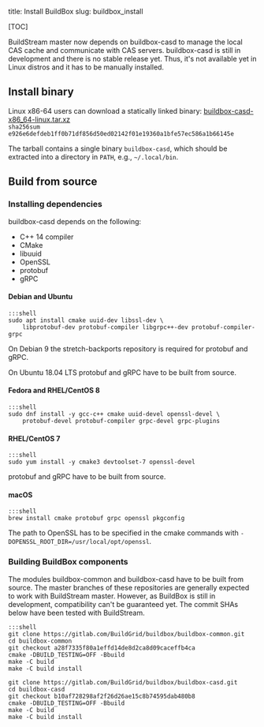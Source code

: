 title: Install BuildBox
slug: buildbox_install

[TOC]

BuildStream master now depends on buildbox-casd to manage the local CAS cache
and communicate with CAS servers. buildbox-casd is still in development and
there is no stable release yet. Thus, it's not available yet in Linux distros
and it has to be manually installed.

## Install binary

Linux x86-64 users can download a statically linked binary: [buildbox-casd-x86_64-linux.tar.xz]<br/>
`sha256sum e926e6defdeb1ff0b71df856d50ed02142f01e19360a1bfe57ec586a1b66145e`

The tarball contains a single binary `buildbox-casd`, which should be extracted
into a directory in `PATH`, e.g., `~/.local/bin`.

## Build from source

### Installing dependencies

buildbox-casd depends on the following:

* C++ 14 compiler
* CMake
* libuuid
* OpenSSL
* protobuf
* gRPC

#### Debian and Ubuntu
    :::shell
    sudo apt install cmake uuid-dev libssl-dev \
        libprotobuf-dev protobuf-compiler libgrpc++-dev protobuf-compiler-grpc

On Debian 9 the stretch-backports repository is required for protobuf and gRPC.

On Ubuntu 18.04 LTS protobuf and gRPC have to be built from source.

#### Fedora and RHEL/CentOS 8
    :::shell
    sudo dnf install -y gcc-c++ cmake uuid-devel openssl-devel \
        protobuf-devel protobuf-compiler grpc-devel grpc-plugins

#### RHEL/CentOS 7
    :::shell
    sudo yum install -y cmake3 devtoolset-7 openssl-devel

protobuf and gRPC have to be built from source.

#### macOS
    :::shell
    brew install cmake protobuf grpc openssl pkgconfig

The path to OpenSSL has to be specified in the cmake commands with
`-DOPENSSL_ROOT_DIR=/usr/local/opt/openssl`.

### Building BuildBox components

The modules buildbox-common and buildbox-casd have to be built from source.
The master branches of these repositories are generally expected to work with
BuildStream master. However, as BuildBox is still in development, compatibility
can't be guaranteed yet. The commit SHAs below have been tested with BuildStream.

    :::shell
    git clone https://gitlab.com/BuildGrid/buildbox/buildbox-common.git
    cd buildbox-common
    git checkout a28f7335f80a1effd14de8d2ca8d09caceffb4ca
    cmake -DBUILD_TESTING=OFF -Bbuild
    make -C build
    make -C build install

    git clone https://gitlab.com/BuildGrid/buildbox/buildbox-casd.git
    cd buildbox-casd
    git checkout b10af728298af2f26d26ae15c8b74595dab480b8
    cmake -DBUILD_TESTING=OFF -Bbuild
    make -C build
    make -C build install

[buildbox-casd-x86_64-linux.tar.xz]: https://buildbox-casd-binaries.nyc3.cdn.digitaloceanspaces.com/buildbox-casd-x86_64-linux-20190813-20d41af4.tar.xz
